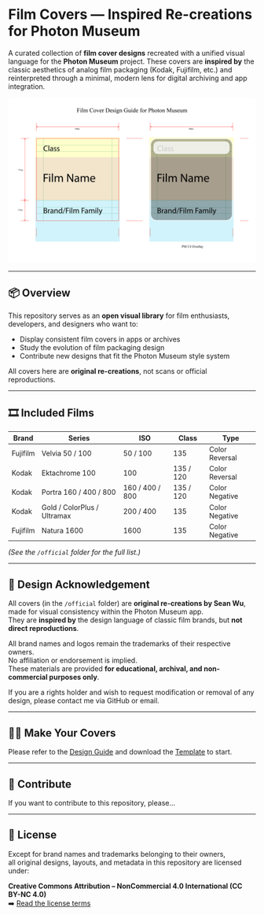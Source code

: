 # Film Covers — Inspired Re-creations for Photon Museum

A curated collection of **film cover designs** recreated with a unified visual language for the **Photon Museum** project. These covers are **inspired by** the classic aesthetics of analog film packaging (Kodak, Fujifilm, etc.) and reinterpreted through a minimal, modern lens for digital archiving and app integration.

<p align="center">
  <img src="assets/film_cover_design_guide_for_pm.png" alt="Film Cover Design Guide">
</p>

---

## 📦 Overview

This repository serves as an **open visual library** for film enthusiasts, developers, and designers who want to:

- Display consistent film covers in apps or archives  
- Study the evolution of film packaging design  
- Contribute new designs that fit the Photon Museum style system  

All covers here are **original re-creations**, not scans or official reproductions.

---

## 🎞 Included Films

| Brand | Series | ISO | Class | Type
|--------|---------|-----|-----|-----
| Fujifilm | Velvia 50 / 100 | 50 / 100 | 135 | Color Reversal
| Kodak | Ektachrome 100 | 100 | 135 / 120 | Color Reversal
| Kodak | Portra 160 / 400 / 800 | 160 / 400 / 800 | 135 / 120 | Color Negative
| Kodak | Gold / ColorPlus / Ultramax | 200 / 400 | 135 | Color Negative
| Fujifilm | Natura 1600 | 1600 | 135 | Color Negative

*(See the `/official` folder for the full list.)*

---

## 🎨 Design Acknowledgement

All covers (in the `/official` folder) are **original re-creations by Sean Wu**, made for visual consistency within the Photon Museum app.  
They are **inspired by** the design language of classic film brands, but **not direct reproductions**.

All brand names and logos remain the trademarks of their respective owners.  
No affiliation or endorsement is implied.  
These materials are provided **for educational, archival, and non-commercial purposes only**.

If you are a rights holder and wish to request modification or removal of any design, please contact me via GitHub or email.

---

## 🧑‍🎨 Make Your Covers

Please refer to the [Design Guide](DESIGN_GUIDE.md) and download the [Template](templates/film_cover_design_template.ai) to start.

---

## 👐 Contribute

If you want to contribute to this repository, please...

---

## 🪪 License

Except for brand names and trademarks belonging to their owners,  
all original designs, layouts, and metadata in this repository are licensed under:

**Creative Commons Attribution – NonCommercial 4.0 International (CC BY-NC 4.0)**  
➡️ [Read the license terms](https://creativecommons.org/licenses/by-nc/4.0/)

